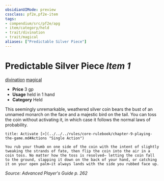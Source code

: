 ```yaml
---
obsidianUIMode: preview
cssclass: pf2e,pf2e-item
tags:
- compendium/src/pf2e/apg
- item/category/held
- trait/divination
- trait/magical
aliases: ["Predictable Silver Piece"]
---
```

# Predictable Silver Piece *Item 1*  
[divination](../../../Rules/traits/divination.md)  [magical](../../../Rules/traits/magical.md)  

- **Price** 3 gp
- **Usage** held in 1 hand
- **Category** Held

This seemingly unremarkable, weathered silver coin bears the bust of an unnamed monarch on the face and a majestic bird on the tail. You can toss the coin without activating it, in which case it follows the normal laws of probability.

```ad-embed-ability
title: Activate [>](../../../rules/core-rulebook/chapter-9-playing-the-game.md#Actions "Single Action")

You rub your thumb on one side of the coin with the intent of slightly tweaking the strands of fate, then flip the coin into the air in a coin toss. No matter how the toss is resolved— letting the coin fall to the ground, slapping it down on the back of your hand, or catching it on your open palm—it always lands with the side you rubbed face up.
```

*Source: Advanced Player's Guide p. 262*
